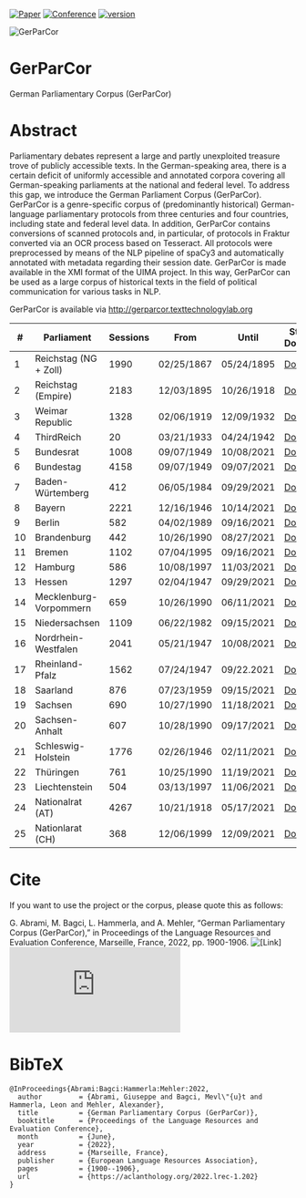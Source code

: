 [![Paper](http://img.shields.io/badge/paper-ACL--anthology-B31B1B.svg)](http://www.lrec-conf.org/proceedings/lrec2022/pdf/2022.lrec-1.202.pdf)
[![Conference](http://img.shields.io/badge/conference-LREC--2022-4b44ce.svg)](https://lrec2022.lrec-conf.org/)
[![version](https://img.shields.io/github/license/texttechnologylab/GerParCor)]()

![GerParCor](https://user-images.githubusercontent.com/32450159/149387119-6d300f31-f743-436b-b1e1-baf2181ff961.png)
# GerParCor
German Parliamentary Corpus (GerParCor)


# Abstract
Parliamentary debates represent a large and partly unexploited treasure trove of publicly accessible texts. In the German-speaking area, there is a certain deficit of uniformly accessible and annotated corpora covering all German-speaking parliaments at the national and federal level. To address this gap, we introduce the German Parliament Corpus (GerParCor). GerParCor is a genre-specific corpus of (predominantly historical) German-language parliamentary protocols from three centuries and four countries, including state and federal level data. In addition, GerParCor contains conversions of scanned protocols and, in particular, of protocols in Fraktur converted via an OCR process based on Tesseract. All protocols were preprocessed by means of the NLP pipeline of spaCy3 and automatically annotated with metadata regarding their session date. GerParCor is made available in the XMI format of the UIMA project. In this way, GerParCor can be used as a large corpus of historical texts in the field of political communication for various tasks in NLP.

GerParCor is available via http://gerparcor.texttechnologylab.org
 
| # | Parliament | Sessions | From | Until | Status / Download |
--- | --- | --- | --- | --- | --- |
| 1 | Reichstag (NG + Zoll) | 1990 | 02/25/1867 | 05/24/1895 | [Download](http://gerparcor.texttechnologylab.org/data/Reichstag_NG_Zoll.tar) |
| 2 | Reichstag (Empire) | 2183 | 12/03/1895 | 10/26/1918 | [Download](http://gerparcor.texttechnologylab.org/data/Reichstag_Empire.tar) |
| 3 | Weimar Republic | 1328 | 02/06/1919 | 12/09/1932 | [Download](http://gerparcor.texttechnologylab.org/data/Weimar_Republic.tar) |
| 4 | ThirdReich | 20 | 03/21/1933 | 04/24/1942 | [Download](http://gerparcor.texttechnologylab.org/data/ThirdReich.tar) |
| 5 | Bundesrat | 1008 | 09/07/1949 | 10/08/2021 | [Download](http://gerparcor.texttechnologylab.org/data/Bundesrat.tar) |
| 6 | Bundestag | 4158 | 09/07/1949 | 09/07/2021 | [Download](http://gerparcor.texttechnologylab.org/data/Bundestag.tar) |
| 7 | Baden-Würtemberg | 412 | 06/05/1984 | 09/29/2021 | [Download](http://gerparcor.texttechnologylab.org/data/BadenWuertemberg.tar) |
| 8 | Bayern | 2221 | 12/16/1946 | 10/14/2021 | [Download](http://gerparcor.texttechnologylab.org/data/Bayern.tar) |
| 9 | Berlin | 582 | 04/02/1989 | 09/16/2021 | [Download](http://gerparcor.texttechnologylab.org/data/Berlin.tar) |
| 10 | Brandenburg | 442 | 10/26/1990 | 08/27/2021 | [Download](http://gerparcor.texttechnologylab.org/data/Brandenburg.tar) |
| 11 | Bremen | 1102 | 07/04/1995 | 09/16/2021 | [Download](http://gerparcor.texttechnologylab.org/data/Bremen.tar) |
| 12 | Hamburg | 586 | 10/08/1997 | 11/03/2021 |  [Download](http://gerparcor.texttechnologylab.org/data/Hamburg.tar) |
| 13 | Hessen | 1297 | 02/04/1947 | 09/29/2021 | [Download](http://gerparcor.texttechnologylab.org/data/Hessen.tar) |
| 14 | Mecklenburg-Vorpommern | 659 | 10/26/1990 | 06/11/2021 | [Download](http://gerparcor.texttechnologylab.org/data/MeckPom.tar) |
| 15 | Niedersachsen | 1109 | 06/22/1982 | 09/15/2021 | [Download](http://gerparcor.texttechnologylab.org/data/Niedersachsen.tar) |
| 16 | Nordrhein-Westfalen | 2041 | 05/21/1947 | 10/08/2021 | [Download](http://gerparcor.texttechnologylab.org/data/NRW.tar) |
| 17 | Rheinland-Pfalz | 1562 | 07/24/1947 | 09/22.2021 | [Download](http://gerparcor.texttechnologylab.org/data/RLP.tar) |
| 18 | Saarland | 876 | 07/23/1959 | 09/15/2021 | [Download](http://gerparcor.texttechnologylab.org/data/Saarland.tar) |
| 19 | Sachsen | 690 | 10/27/1990 | 11/18/2021 | [Download](http://gerparcor.texttechnologylab.org/data/Sachsen.tar) |
| 20 | Sachsen-Anhalt | 607 | 10/28/1990 | 09/17/2021 | [Download](http://gerparcor.texttechnologylab.org/data/SachsenAnhalt.tar) |
| 21 | Schleswig-Holstein | 1776 | 02/26/1946 | 02/11/2021 | [Download](http://gerparcor.texttechnologylab.org/data/SchleswigHolstein.tar) |
| 22 | Thüringen | 761 | 10/25/1990 | 11/19/2021 | [Download](http://gerparcor.texttechnologylab.org/data/Thueringen.tar) |
| 23 | Liechtenstein | 504 | 03/13/1997 | 11/06/2021 | [Download](http://gerparcor.texttechnologylab.org/data/Liechtenstein.tar) |
| 24 | Nationalrat (AT) | 4267 | 10/21/1918 | 05/17/2021 | [Download](http://gerparcor.texttechnologylab.org/data/Nationalrat.tar)  |
| 25 | Nationlarat (CH) | 368 | 12/06/1999 | 12/09/2021 | [Download](http://gerparcor.texttechnologylab.org/data/Schweiz.tar) |

# Cite
If you want to use the project or the corpus, please quote this as follows:

G. Abrami, M. Bagci, L. Hammerla, and A. Mehler, “German Parliamentary Corpus (GerParCor),” in Proceedings of the Language Resources and Evaluation Conference, Marseille, France, 2022, pp. 1900-1906. ![[Link]](https://aclanthology.org/2022.lrec-1.202) ![[PDF]](http://www.lrec-conf.org/proceedings/lrec2022/pdf/2022.lrec-1.202.pdf)

# BibTeX
```
@InProceedings{Abrami:Bagci:Hammerla:Mehler:2022,
  author         = {Abrami, Giuseppe and Bagci, Mevl\"{u}t and Hammerla, Leon and Mehler, Alexander},
  title          = {German Parliamentary Corpus (GerParCor)},
  booktitle      = {Proceedings of the Language Resources and Evaluation Conference},
  month          = {June},
  year           = {2022},
  address        = {Marseille, France},
  publisher      = {European Language Resources Association},
  pages          = {1900--1906},
  url            = {https://aclanthology.org/2022.lrec-1.202}
}

```
